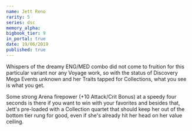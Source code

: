 ```yaml
---
name: Jett Reno
rarity: 5
series: dsc
memory_alpha:
bigbook_tier: 9
in_portal: true
date: 19/06/2019
published: true
---
```


Whispers of the dreamy ENG/MED combo did not come to fruition for this particular variant nor any Voyage work, so with the status of Discovery Mega Events unknown and her Traits tapped for Collections, what you see is what you get.

Some strong Arena firepower (+10 Attack/Crit Bonus) at a speedy four seconds is there if you want to win with your favorites and besides that, Jett's pre-loaded with a Collection quartet that should keep her out of the bottom tier rung for good, even if she's already hit her head on her value ceiling.
